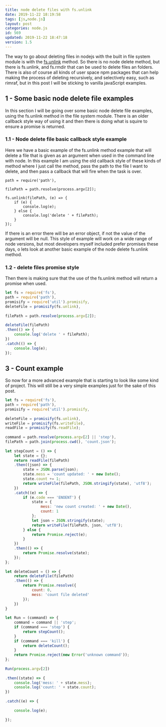 ```yaml
---
title: node delete files with fs.unlink
date: 2019-11-22 18:19:58
tags: [js,node.js]
layout: post
categories: node.js
id: 569
updated: 2019-11-22 18:47:18
version: 1.5
---
```


The way to go about deleting files in nodejs with the built in file system module is with the [fs.unlink](https://nodejs.org/docs/latest/api/fs.html#fs_fs_unlink_path_callback) method. So there is no node delete method, but there is fs.unlink, and fs.rmdir that can be used to delete files an folders. There is also of course all kinds of user space npm packages that can help making the process of deleting recursively, and selectively easy, such as rimraf, but in this post I will be sticking to vanilla javaScript examples.

<!-- more -->

## 1 - Some basic node delete file examples

In this section I will be going over some basic node delete file examples, using the fs.unlink method in the file system module. There is an older callback style way of using it and then there is doing what is squire to ensure a promise is returned.

### 1.1 - Node delete file basic callback style example

Here we have a basic example of the fs.unlink method example that will delete a file that is given as an argument when used in the command line with node. In this example I am using the old callback style of these kinds of method where I just call the method, pass the path to the file I want to delete, and then pass a callback that will fire when the task is over.

```jslet fs = require('fs'),
path = require('path'),

filePath = path.resolve(process.argv[2]);

fs.unlink(filePath, (e) => {
    if (e) {
        console.log(e);
    } else {
        console.log('delete ' + filePath);
    }
});
```

If there is an error there will be an error object, if not the value of the argument will be null. This style of example will work on a wide range of node versions, but most developers myself included prefer promises these days, o lets look at another basic example of the node delete fs.unlink method.

### 1.2 - delete files promise style

Then there is making sure that the use of the fs.unlink method will return a promise when used.

```js
let fs = require('fs'),
path = require('path'),
promisify = require('util').promisify,
deleteFile = promisify(fs.unlink),
 
filePath = path.resolve(process.argv[2]);
 
deleteFile(filePath)
.then(() => {
    console.log('delete ' + filePath);
})
.catch(() => {
    console.log(e);
});
```

## 3 - Count example

So now for a more advanced example that is starting to look like some kind of project. This will still be a very simple examples just for the sake of this post.

```js
let fs = require('fs'),
path = require('path'),
promisify = require('util').promisify,
 
deleteFile = promisify(fs.unlink),
writeFile = promisify(fs.writeFile),
readFile = promisify(fs.readFile);
 
command = path.resolve(process.argv[2] || 'step'),
filePath = path.join(process.cwd(), 'count.json');
 
let stepCount = () => {
    let state = {};
    return readFile(filePath)
    .then((json) => {
        state = JSON.parse(json);
        state.mess = 'count updated: ' + new Date();
        state.count += 1;
        return writeFile(filePath, JSON.stringify(state), 'utf8');
    })
    .catch((e) => {
        if (e.code === 'ENOENT') {
            state = {
                mess: 'new count created: ' + new Date(),
                count: 1
            };
            let json = JSON.stringify(state);
            return writeFile(filePath, json, 'utf8');
        } else {
            return Promise.reject(e);
        }
    })
    .then(() => {
        return Promise.resolve(state);
    });
};
 
let deleteCount = () => {
    return deleteFile(filePath)
    .then(() => {
        return Promise.resolve({
            count: 0,
            mess: 'count file deleted'
        });
    })
}
 
let Run = (command) => {
    command = command || 'step';
    if (command === 'step') {
        return stepCount();
    }
    if (command === 'kill') {
        return deleteCount();
    }
    return Promise.reject(new Error('unknown command'));
};
 
Run(process.argv[2])
 
.then((state) => {
    console.log('mess: ' + state.mess);
    console.log('count: ' + state.count);
})
 
.catch((e) => {
 
    console.log(e);
 
});
```
